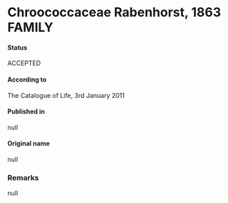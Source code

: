 # Chroococcaceae Rabenhorst, 1863 FAMILY

#### Status
ACCEPTED

#### According to
The Catalogue of Life, 3rd January 2011

#### Published in
null

#### Original name
null

### Remarks
null